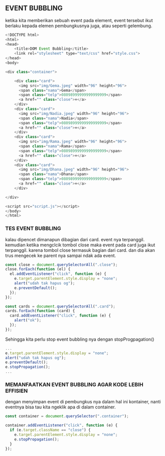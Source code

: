 ## EVENT BUBBLING
ketika kita memberikan sebuah event pada element, event tersebut ikut berlaku kepada elemen pembungkusnya juga, atau seperti gelembung.

```js
<!DOCTYPE html>
<html>
<head>
    <title>DOM Event Bubbling</title>
    <link rel="stylesheet" type="text/css" href="style.css">
</head>
<body>

<div class="container">

    <div class="card">
      <img src="img/Gema.jpeg" width="96" height="96">
      <span class="nama">Gema</span>
      <span class="telp">08098999999999999999</span>
      <a href="" class="close">×</a>
    </div> 
    <div class="card">
      <img src="img/Nadia.jpeg" width="96" height="96">
      <span class="nama">Nadia</span>
      <span class="telp">08098999999999999999</span>
      <a href="" class="close">×</a>
    </div> 
    <div class="card">
      <img src="img/Rama.jpeg" width="96" height="96">
      <span class="nama">Rama</span>
      <span class="telp">08098999999999999999</span>
      <a href="" class="close">×</a>
    </div> 
    <div class="card">
      <img src="img/Dhana.jpeg" width="96" height="96">
      <span class="nama">Dhana</span>
      <span class="telp">08098999999999999999</span>
      <a href="" class="close">×</a>
    </div> 

</div>

<script src="script.js"></script>
</body>
</html>
```

### TES EVENT BUBBLING
kalau dipencet dimanapun dibagian dari card. event nya terpanggil. kemudian ketika mengclcik tombol close maka event pada card juga ikut terpanggil. karena tombol close termasuk bagian dari card. dan dia akan trus mengecek ke parent nya sampai ndak ada event. 
```js
const close = document.querySelectorAll(".close");
close.forEach(function (el) {
  el.addEventListener("click", function (e) {
    e.target.parentElement.style.display = "none";
    alert("udah tak hapus og");
    e.preventDefault();
  });
});

const cards = document.querySelectorAll(".card");
cards.forEach(function (card) {
  card.addEventListener("click", function (e) {
    alert("ok");
  });
});
```

Sehingga kita perlu stop event bubbling nya dengan stopProgpagation()
```js
...
e.target.parentElement.style.display = "none";
alert("udah tak hapus og");
e.preventDefault();
e.stopPropagation();
...
```

### MEMANFAATKAN EVENT BUBBLING AGAR KODE LEBIH EFFISIEN
dengan menyimpan event di pembungkus nya dalam hal ini kontainer, nanti eventnya bisa tau kita ngeklik apa di dalam container.
```js
const container = document.querySelector(".container");

container.addEventListener("click", function (e) {
  if (e.target.className == "close") {
    e.target.parentElement.style.display = "none";
    e.stopPropagation();
  }
});
```